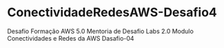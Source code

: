 # ConectividadeRedesAWS-Desafio4
Desafio Formação AWS 5.0
Mentoria de Desafio Labs 2.0 
Modulo Conectividades e Redes da AWS Dasafio-04
